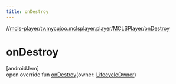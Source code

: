 ```yaml
---
title: onDestroy
---
```

//[mcls-player](../../../index.html)/[tv.mycujoo.mclsplayer.player](../index.html)/[MCLSPlayer](index.html)/[onDestroy](on-destroy.html)



# onDestroy



[androidJvm]\
open override fun [onDestroy](on-destroy.html)(owner: [LifecycleOwner](https://developer.android.com/reference/kotlin/androidx/lifecycle/LifecycleOwner.html))




